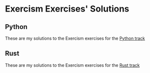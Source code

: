 # Exercism Exercises' Solutions

## Python

These are my solutions to the Exercism exercises for the [Python track](./python-exercises/README.md)

## Rust

These are my solutions to the Exercism exercises for the [Rust track](./rust-exercises/README.md)


